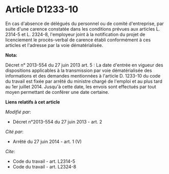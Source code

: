# Article D1233-10

En cas d'absence de délégués du personnel ou de comité d'entreprise, par suite d'une carence constatée dans les conditions
prévues aux articles L. 2314-5 et L. 2324-8, l'employeur joint à la notification du projet de licenciement le procès-verbal
de carence établi conformément à ces articles et l'adresse par la voie dématérialisée.

**Nota:**

Décret n° 2013-554 du 27 juin 2013 art. 5 : La date d'entrée en vigueur des dispositions applicables à la transmission par
voie dématérialisée des informations et des demandes mentionnées à l'article D. 1233-10 du code du travail est fixée par
arrêté du ministre chargé de l'emploi et au plus tard au 1er juillet 2014. Jusqu'à cette date, les envois sont effectués par
tout moyen permettant de conférer une date certaine.

**Liens relatifs à cet article**

_Modifié par_:

  - Décret n°2013-554 du 27 juin 2013 - art. 2

_Cité par_:

  - Arrêté du 27 juin 2014 - art. 1 (V)

_Cite_:

  - Code du travail - art. L2314-5
  - Code du travail - art. L2324-8
